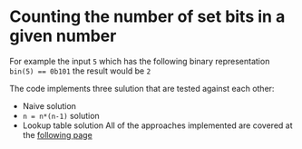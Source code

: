 # Counting the number of set bits in a given number
For example the input `5` which has the following binary representation `bin(5) == 0b101` the result would be `2`

The code implements three sulution that are tested against each other:
* Naive solution
* `n = n*(n-1)` solution
* Lookup table solution
All of the approaches implemented are covered at the [following page](https://www.geeksforgeeks.org/count-set-bits-in-an-integer/)
